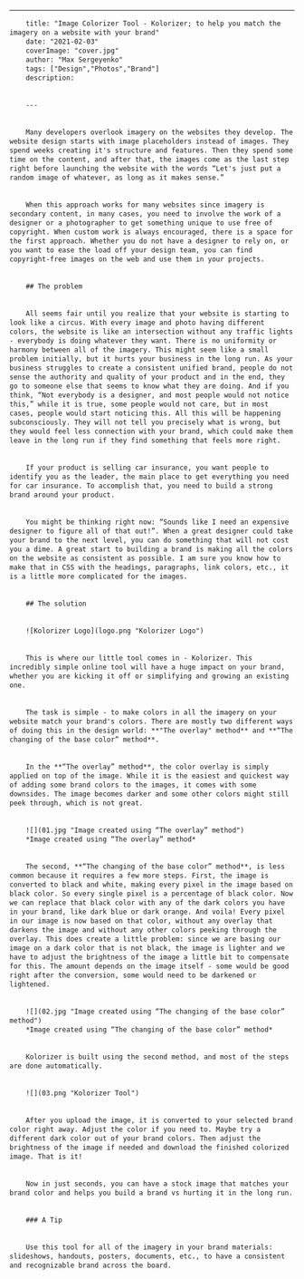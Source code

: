 ---
		title: "Image Colorizer Tool - Kolorizer; to help you match the imagery on a website with your brand"
		date: "2021-02-03"
		coverImage: "cover.jpg"
		author: "Max Sergeyenko"
		tags: ["Design","Photos","Brand"]
		description: 
		

		---
		

		Many developers overlook imagery on the websites they develop. The website design starts with image placeholders instead of images. They spend weeks creating it's structure and features. Then they spend some time on the content, and after that, the images come as the last step right before launching the website with the words “Let's just put a random image of whatever, as long as it makes sense.”
		

		When this approach works for many websites since imagery is secondary content, in many cases, you need to involve the work of a designer or a photographer to get something unique to use free of copyright. When custom work is always encouraged, there is a space for the first approach. Whether you do not have a designer to rely on, or you want to ease the load off your design team, you can find copyright-free images on the web and use them in your projects.
		

		## The problem
		

		All seems fair until you realize that your website is starting to look like a circus. With every image and photo having different colors, the website is like an intersection without any traffic lights - everybody is doing whatever they want. There is no uniformity or harmony between all of the imagery. This might seem like a small problem initially, but it hurts your business in the long run. As your business struggles to create a consistent unified brand, people do not sense the authority and quality of your product and in the end, they go to someone else that seems to know what they are doing. And if you think, “Not everybody is a designer, and most people would not notice this,” while it is true, some people would not care, but in most cases, people would start noticing this. All this will be happening subconsciously. They will not tell you precisely what is wrong, but they would feel less connection with your brand, which could make them leave in the long run if they find something that feels more right.
		

		If your product is selling car insurance, you want people to identify you as the leader, the main place to get everything you need for car insurance. To accomplish that, you need to build a strong brand around your product.
		

		You might be thinking right now: “Sounds like I need an expensive designer to figure all of that out!”. When a great designer could take your brand to the next level, you can do something that will not cost you a dime. A great start to building a brand is making all the colors on the website as consistent as possible. I am sure you know how to make that in CSS with the headings, paragraphs, link colors, etc., it is a little more complicated for the images.
		

		## The solution
		

		![Kolorizer Logo](logo.png "Kolorizer Logo")
		

		This is where our little tool comes in - Kolorizer. This incredibly simple online tool will have a huge impact on your brand, whether you are kicking it off or simplifying and growing an existing one.
		

		The task is simple - to make colors in all the imagery on your website match your brand's colors. There are mostly two different ways of doing this in the design world: **"The overlay" method** and **“The changing of the base color” method**.
		

		In the **“The overlay” method**, the color overlay is simply applied on top of the image. While it is the easiest and quickest way of adding some brand colors to the images, it comes with some downsides. The image becomes darker and some other colors might still peek through, which is not great.
		

		![](01.jpg "Image created using “The overlay” method")
		*Image created using “The overlay” method*
		

		The second, **“The changing of the base color” method**, is less common because it requires a few more steps. First, the image is converted to black and white, making every pixel in the image based on black color. So every single pixel is a percentage of black color. Now we can replace that black color with any of the dark colors you have in your brand, like dark blue or dark orange. And voila! Every pixel in our image is now based on that color, without any overlay that darkens the image and without any other colors peeking through the overlay. This does create a little problem: since we are basing our image on a dark color that is not black, the image is lighter and we have to adjust the brightness of the image a little bit to compensate for this. The amount depends on the image itself - some would be good right after the conversion, some would need to be darkened or lightened.
		

		![](02.jpg "Image created using “The changing of the base color” method")
		*Image created using “The changing of the base color” method*
		

		Kolorizer is built using the second method, and most of the steps are done automatically.
		

		![](03.png "Kolorizer Tool")
		

		After you upload the image, it is converted to your selected brand color right away. Adjust the color if you need to. Maybe try a different dark color out of your brand colors. Then adjust the brightness of the image if needed and download the finished colorized image. That is it!
		

		Now in just seconds, you can have a stock image that matches your brand color and helps you build a brand vs hurting it in the long run.
		

		### A Tip
		

		Use this tool for all of the imagery in your brand materials: slideshows, handouts, posters, documents, etc., to have a consistent and recognizable brand across the board.
